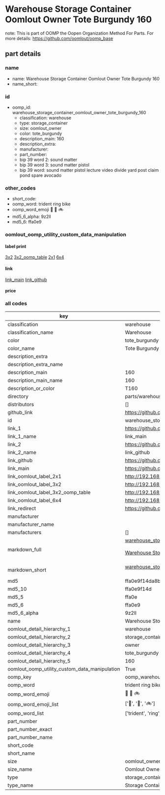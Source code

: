 # Warehouse Storage Container Oomlout Owner Tote Burgundy 160  

note: This is part of OOMP the Oopen Organization Method For Parts. For more details: https://github.com/oomlout/oomp_base

##  part details
  







### name
* name: Warehouse Storage Container Oomlout Owner Tote Burgundy 160
* name_short: 
### id
* oomp_id: warehouse_storage_container_oomlout_owner_tote_burgundy_160
  * classification: warehouse
  * type: storage_container
  * size: oomlout_owner
  * color: tote_burgundy
  * description_main: 160
  * description_extra: 
  * manufacturer: 
  * part_number: 
  * bip 39 word 2: sound matter
  * bip 39 word 3: sound matter pistol
  * bip 39 word: sound matter pistol lecture video divide yard post claim pond spare avocado

### other_codes
* short_code: 
* oomp_word: trident ring bike
* oomp_word_emoji :trident: :ring: :bike:
* md5_6_alpha: 9z2ll
* md5_6: ffa0e9






### oomlout_oomp_utility_custom_data_manipulation
#### label print
[3x2](http://192.168.1.245:1112/?label=oomp%209z2ll)
[3x2_oomp_table](http://192.168.1.108:1112/?label=oomp%209z2ll)
[2x1](http://192.168.1.242:1112/?label=oomp%209z2ll)
[6x4](http://192.168.1.55:1112/?label=oomp%209z2ll)    

#### link

[link_main](https://github.com/oomlout/oomlout_oomp_version_1_messy/tree/main/parts/warehouse_storage_container_oomlout_owner_tote_burgundy_160) [link_github](https://github.com/oomlout/oomlout_oomp_version_1_messy/tree/main/parts/warehouse_storage_container_oomlout_owner_tote_burgundy_160)                             

#### price







### all codes 
| key | value |  
| --- | --- |  
| classification | warehouse |  
| classification_name | Warehouse |  
| color | tote_burgundy |  
| color_name | Tote Burgundy |  
| description_extra |  |  
| description_extra_name |  |  
| description_main | 160 |  
| description_main_name | 160 |  
| description_or_color | T160 |  
| directory | parts/warehouse_storage_container_oomlout_owner_tote_burgundy_160 |  
| distributors | [] |  
| github_link | https://github.com/oomlout/oomlout_oomp_part_src/tree/main/parts/warehouse_storage_container_oomlout_owner_tote_burgundy_160 |  
| id | warehouse_storage_container_oomlout_owner_tote_burgundy_160 |  
| link_1 | https://github.com/oomlout/oomlout_oomp_version_1_messy/tree/main/parts/warehouse_storage_container_oomlout_owner_tote_burgundy_160 |  
| link_1_name | link_main |  
| link_2 | https://github.com/oomlout/oomlout_oomp_version_1_messy/tree/main/parts/warehouse_storage_container_oomlout_owner_tote_burgundy_160 |  
| link_2_name | link_github |  
| link_github | https://github.com/oomlout/oomlout_oomp_version_1_messy/tree/main/parts/warehouse_storage_container_oomlout_owner_tote_burgundy_160 |  
| link_main | https://github.com/oomlout/oomlout_oomp_version_1_messy/tree/main/parts/warehouse_storage_container_oomlout_owner_tote_burgundy_160 |  
| link_oomlout_label_2x1 | http://192.168.1.242:1112/?label=oomp%209z2ll |  
| link_oomlout_label_3x2 | http://192.168.1.245:1112/?label=oomp%209z2ll |  
| link_oomlout_label_3x2_oomp_table | http://192.168.1.108:1112/?label=oomp%209z2ll |  
| link_oomlout_label_6x4 | http://192.168.1.55:1112/?label=oomp%209z2ll |  
| link_redirect | https://github.com/oomlout/oomlout_oomp_version_1_messy/tree/main/parts/warehouse_storage_container_oomlout_owner_tote_burgundy_160 |  
| manufacturer |  |  
| manufacturer_name |  |  
| manufacturers | [] |  
| markdown_full | [warehouse_storage_container_oomlout_owner_tote_burgundy_160](none)<br>[](none)<br>[Warehouse Storage Container Oomlout Owner Tote Burgundy 160](none)<br><br> |  
| markdown_short | [warehouse_storage_container_oomlout_owner_tote_burgundy_160](none)<br><br> |  
| md5 | ffa0e9f14da8bfd8fff9e7f14ae2567e |  
| md5_10 | ffa0e9f14d |  
| md5_5 | ffa0e |  
| md5_6 | ffa0e9 |  
| md5_6_alpha | 9z2ll |  
| name | Warehouse Storage Container Oomlout Owner Tote Burgundy 160 |  
| oomlout_detail_hierarchy_1 | warehouse |  
| oomlout_detail_hierarchy_2 | storage_container |  
| oomlout_detail_hierarchy_3 | owner |  
| oomlout_detail_hierarchy_4 | tote_burgundy |  
| oomlout_detail_hierarchy_5 | 160 |  
| oomlout_oomp_utility_custom_data_manipulation | True |  
| oomp_key | oomp_warehouse_storage_container_oomlout_owner_tote_burgundy_160 |  
| oomp_word | trident ring bike |  
| oomp_word_emoji | :trident: :ring: :bike: |  
| oomp_word_emoji_list | [':trident:', ':ring:', ':bike:'] |  
| oomp_word_list | ['trident', 'ring', 'bike'] |  
| part_number |  |  
| part_number_exact |  |  
| part_number_name |  |  
| short_code |  |  
| short_name |  |  
| size | oomlout_owner |  
| size_name | Oomlout Owner |  
| type | storage_container |  
| type_name | Storage Container |  
